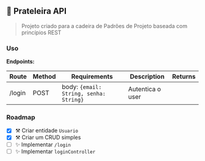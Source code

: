 ## 🔹 Prateleira API

> Projeto criado para a cadeira de Padrões de Projeto baseada com princípios REST

### Uso

**Endpoints:**

| Route | Method | Requirements | Description | Returns |
| ----- | ------ | ------------ | ----------- | ------- |
| /login | POST |  body: ```{email: String, senha: String}``` | Autentica o user |

### Roadmap

- [x] ⚒ Criar entidade `Usuario`
- [x] ⚒ Criar um CRUD simples
- [ ] ✨ Implementar `/login`
- [ ] ✨ Implementar `loginController`

